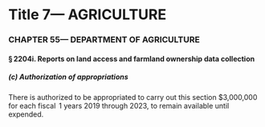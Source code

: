 
# Title 7— AGRICULTURE
### CHAPTER 55— DEPARTMENT OF AGRICULTURE
#### § 2204i. Reports on land access and farmland ownership data collection
##### (c) Authorization of appropriations

There is authorized to be appropriated to carry out this section $3,000,000 for each fiscal  1 years 2019 through 2023, to remain available until expended.
